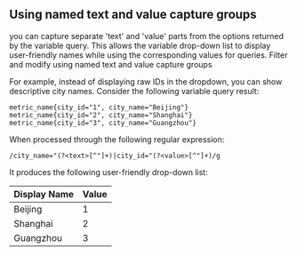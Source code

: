 ## Using named text and value capture groups

you can capture separate 'text' and 'value' parts from the options returned by the variable query. This allows the variable drop-down list to display user-friendly names while using the corresponding values for queries. Filter and modify using named text and value capture groups

For example, instead of displaying raw IDs in the dropdown, you can show descriptive city names. Consider the following variable query result:

```text
metric_name{city_id="1", city_name="Beijing"}
metric_name{city_id="2", city_name="Shanghai"}
metric_name{city_id="3", city_name="Guangzhou"}
```

When processed through the following regular expression:

```regex
/city_name="(?<text>[^"]+)|city_id="(?<value>[^"]+)/g
```

It produces the following user-friendly drop-down list:

| Display Name | Value |
| ------------ | ----- |
| Beijing      | 1     |
| Shanghai     | 2     |
| Guangzhou    | 3     |
